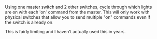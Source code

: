 Using one master switch and 2 other switches, cycle through which lights are on with each 'on' command from the master.
This will only work with physical switches that allow you to send multiple "on" commands even if the switch is already
on.

This is fairly limiting and I haven't actually used this in years.
